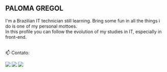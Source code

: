 <div style="margin-bottom: 10rem;">
    
##

<p align="left" width="20rem"> 

<h2>PALOMA GREGOL</h2>
    
  I'm a Brazilian IT technician still learning. Bring some fun in all the things i do is one of my personal mottoes.<br/> In this profile you can follow the evolution of my studies in IT, especially in front-end.
  </br>
  </br>

</p>

<p align="left">
  📫 Contato: 
</p>

<p align="left">
  <a target="_blank" href="#" alt="Gmail">
  <img src="https://img.shields.io/badge/-Gmail-FF0000?style=flat-square&labelColor=FF0000&logo=gmail&logoColor=white&link=LINK-DO-SEU-EMAIL" /></a>

  <a target="_blank" href="#" alt="Linkedin">
  <img src="https://img.shields.io/badge/-Linkedin-0e76a8?style=flat-square&logo=Linkedin&logoColor=white&link=LINK-DO-SEU-LINKEDIN" /></a>

  <a target="_blank" href="https://codepen.io/hum-hum" alt="codepen.io">
  <img src="https://img.shields.io/badge/-Codepen.io-white?style=flat-square&labelColor=white&logo=codepen&logoColor=141010&link=https://codepen.io/hum-hum"/></a>
</p>  
</div>


#  
##

<div align="center" style="width: 100vh; ">
  <img style="max-width: 23vh;  height: 25vh;"  src="https://github-readme-stats.vercel.app/api/top-langs/?username=gregol-PALOMA&count_private=true&bg_color=30,6892d5,79d1c3&title_color=fff&text_color=fff&text_size=30">
  <img style="max-width: 23vh;  height: 25vh;" src="https://github-readme-stats.vercel.app/api?username=gregol-PALOMA&count_private=true&show_icons=true&bg_color=30,6892d5,79d1c3&title_color=fff&text_color=fff&include_all_commits=true&text_size=30">
</div>




<!--
**gregol-PALOMA/gregol-PALOMA** is a ✨ _special_ ✨ repository because its `README.md` (this file) appears on your GitHub profile.

Here are some ideas to get you started:

- 🔭 I’m currently working on ...
- 🌱 I’m currently learning ...
- 👯 I’m looking to collaborate on ...
- 🤔 I’m looking for help with ...
- 💬 Ask me about ...
- 📫 How to reach me: ...
- 😄 Pronouns: ...
- ⚡ Fun fact: ...
-->
